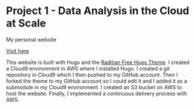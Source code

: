# Project 1 - Data Analysis in the Cloud at Scale
My personal website

[Visit here](http://hugoproject-bucket.s3-website-us-east-1.amazonaws.com/)

This website is built with Hugo and the [Raditian Free Hugo Theme](https://github.com/radity/raditian-free-hugo-theme).
I created a Cloud9 environment in AWS where I installed Hugo. I created a git repository in Cloud9 which I then pushed
to my GitHub account. Then I forked the theme to my GitHub account so I could edit it and I added it as a submodule in
my Cloud9 environment. I created an S3 bucket on AWS to host the website. Finally, I implemented a continuous delivery 
process with AWS.